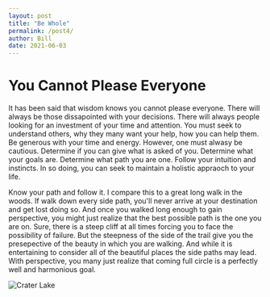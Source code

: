 ```yaml
---
layout: post
title: "Be Whole"
permalink: /post4/
author: Bill
date: 2021-06-03
---
```


# You Cannot Please Everyone
It has been said that wisdom knows you cannot please everyone. There will always be those dissapointed with your decisions. There will always people looking for an investment of your time and attention. You must seek to understand others, why they many want your help, how you can help them. Be generous with your time and energy. However, one must alwasy be cautious. Determine if you can give what is asked of you. Determine what your goals are. Determine what path you are one. Follow your intuition and instincts. In so doing, you can seek to maintain a holistic appraoch to your life. 

Know your path and follow it. I compare this to a great long walk in the woods. If walk down every side path, you'll never arrive at your destination and  get lost doing so. And once you walked long enough to gain perspective, you might just realize that the best possible path is the one you are on. Sure, there is a steep cliff at all times forcing you to face the possibility of failure. But the steepness of the side of the trail give you the presepective of the beauty in which you are walking. And while it is entertaining to consider all of the beautiful places the side paths may lead. With perspective, you many just realize that coming full circle is a perfectly well and harmonious goal.

![Crater Lake](/crater_lake.jpg)
